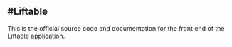 #Liftable 
---
This is the official source code and documentation for the front end of the Liftable application. 
